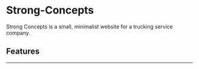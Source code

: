 # Strong-Concepts

Strong Concepts is a small, minimalist website for a trucking service company.

## Features
<hr></hr>
